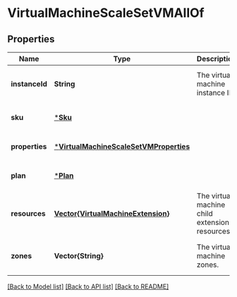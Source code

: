 # VirtualMachineScaleSetVMAllOf


## Properties
Name | Type | Description | Notes
------------ | ------------- | ------------- | -------------
**instanceId** | **String** | The virtual machine instance ID. | [optional] [readonly] [default to nothing]
**sku** | [***Sku**](Sku.md) |  | [optional] [default to nothing]
**properties** | [***VirtualMachineScaleSetVMProperties**](VirtualMachineScaleSetVMProperties.md) |  | [optional] [default to nothing]
**plan** | [***Plan**](Plan.md) |  | [optional] [default to nothing]
**resources** | [**Vector{VirtualMachineExtension}**](VirtualMachineExtension.md) | The virtual machine child extension resources. | [optional] [readonly] [default to nothing]
**zones** | **Vector{String}** | The virtual machine zones. | [optional] [readonly] [default to nothing]


[[Back to Model list]](../README.md#models) [[Back to API list]](../README.md#api-endpoints) [[Back to README]](../README.md)


